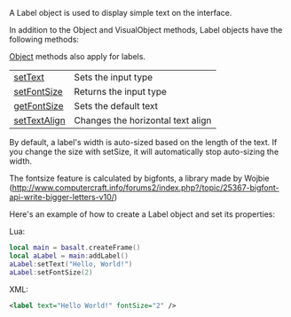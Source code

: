 A Label object is used to display simple text on the interface.

In addition to the Object and VisualObject methods, Label objects have the following methods:

[Object](objects/Object.md) methods also apply for labels.

|   |   |
|---|---|
|[setText](objects/Label/setText.md)|Sets the input type
|[setFontSize](objects/Label/setFontSize.md)|Returns the input type
|[getFontSize](objects/Label/getFontSize.md)|Sets the default text
|[setTextAlign](objects/Label/setTextAlign.md)|Changes the horizontal text align

By default, a label's width is auto-sized based on the length of the text. If you change the size with setSize, it will automatically stop auto-sizing the width.

The fontsize feature is calculated by bigfonts, a library made by Wojbie (http://www.computercraft.info/forums2/index.php?/topic/25367-bigfont-api-write-bigger-letters-v10/)

Here's an example of how to create a Label object and set its properties:

Lua:

```lua
local main = basalt.createFrame()
local aLabel = main:addLabel()
aLabel:setText("Hello, World!")
aLabel:setFontSize(2)
```

XML:

```xml
<label text="Hello World!" fontSize="2" />
```
